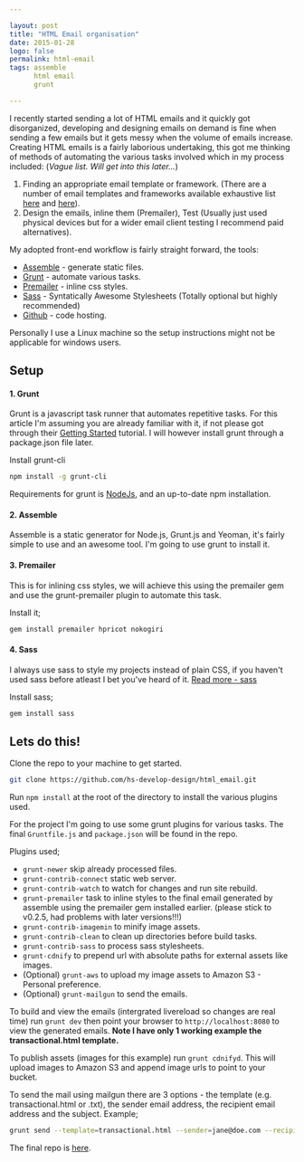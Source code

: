 ```yaml
---

layout: post
title: "HTML Email organisation"
date: 2015-01-28
logo: false
permalink: html-email
tags: assemble
      html email
      grunt

---
```


I recently started sending a lot of HTML emails and it quickly got disorganized, developing and designing emails on demand is fine when sending a few emails but it gets messy when the volume of emails increase. Creating HTML emails is a fairly laborious undertaking, this got me thinking of methods of automating the various tasks involved which in my process included:
(*Vague list. Will get into this later...*)

1.	Finding an appropriate email template or framework. (There are a number of email templates and frameworks available exhaustive list [here](http://responsiveemailresources.com/) and [here](http://rodriguezcommaj.com/resources)).
2.	Design the emails, inline them (Premailer), Test (Usually just used physical devices but for a wider email client testing I recommend paid alternatives).

My adopted front-end workflow is fairly straight forward, the tools:

* [Assemble](http://assemble.io/) - generate static files.
* [Grunt](http://gruntjs.com/) - automate various tasks.
* [Premailer](http://premailer.dialect.ca/) - inline css styles.
* [Sass](http://sass-lang.com/) - Syntatically Awesome Stylesheets (Totally optional but highly recommended)
* [Github](http://github.com) - code hosting.


Personally I use a Linux machine so the setup instructions might not be applicable for windows users.

## Setup

#### 1. Grunt

Grunt is a javascript task runner that automates repetitive tasks. For this article I'm assuming you are already familiar with it, if not please got through their [Getting Started](http://gruntjs.com/getting-started) tutorial. I will however install grunt through a package.json file later.

Install grunt-cli

```bash
npm install -g grunt-cli
```

Requirements for grunt is [NodeJs](http://nodejs.org), and an up-to-date npm installation.

#### 2. Assemble

Assemble is a static generator for Node.js, Grunt.js and Yeoman, it's fairly simple to use and an awesome tool. I'm going to use grunt to install it.

#### 3. Premailer

This is for inlining css styles, we will achieve this using the premailer gem and use the grunt-premailer plugin to automate this task.

Install it;

```bash
gem install premailer hpricot nokogiri
```

#### 4. Sass

I always use sass to style my projects instead of plain CSS, if you haven't used sass before atleast I bet you've heard of it. [Read more - sass](http://sass-lang.com)

Install sass;

```bash
gem install sass
```
## Lets do this!

Clone the repo to your machine to get started.

```bash
git clone https://github.com/hs-develop-design/html_email.git
```

Run <code class="post-code">npm install</code> at the root of the directory to install the various plugins used.

For the project I'm going to use some grunt plugins for various tasks. The final <code class="post-code">Gruntfile.js</code> and <code class="post-code">package.json</code> will be found in the repo.

Plugins used;

* <code class="post-code">grunt-newer</code> skip already processed files.
* <code class="post-code">grunt-contrib-connect</code> static web server.
* <code class="post-code">grunt-contrib-watch</code> to watch for changes and run site rebuild.
* <code class="post-code">grunt-premailer</code> task to inline styles to the final email generated by assemble using the premailer gem installed earlier. (please stick to v0.2.5, had problems with later versions!!!)
* <code class="post-code">grunt-contrib-imagemin</code> to minify image assets.
* <code class='post-code'>grunt-contrib-clean</code> to clean up directories before build tasks.
* <code class="posy-code">grunt-contrib-sass</code> to process sass stylesheets.
* <code class="post-code">grunt-cdnify</code> to prepend url with absolute paths for external assets like images.
* (Optional) <code class="post-code">grunt-aws</code> to upload my image assets to Amazon S3 - Personal preference.
* (Optional) <code class="post-code">grunt-mailgun</code> to send the emails.

To build and view the emails (intergrated livereload so changes are real time) run <code class="post-code">grunt dev</code> then point your browser to <code class="post-code">http://localhost:8080</code> to view the generated emails. <strong>Note I have only 1 working example the transactional.html template.</strong>

To publish assets (images for this example) run <code class="post-code">grunt cdnifyd</code>. This will upload images to Amazon S3 and append image urls to point to your bucket.

To send the mail using mailgun there are 3 options - the template (e.g. transactional.html or .txt), the sender email address, the recipient email address and the subject. Example;

```bash
grunt send --template=transactional.html --sender=jane@doe.com --recipient=john@doe.com --subject="This is a subject"
```

The final repo is [here](https://github.com/hs-develop-design/html_email).
